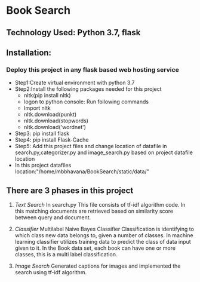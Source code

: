 # Book Search #

## Technology Used: Python 3.7, flask ##

## Installation: ##
### Deploy this project in any flask based web hosting service ###
* Step1:Create virtual environment with python 3.7
* Step2:Install the following packages needed for this project
    * nltk(pip install nltk)
    * logon to python console: Run following commands
    * Import nltk
    * nltk.download(punkt)
    * nltk.download(stopwords)
    * nltk.download('wordnet')
* Step3: pip install flask
* Step4: pip install Flask-Cache  
* Step5: Add this project files and change location of datafile in search.py,categorizer.py and image_search.py based on project datafile location
* In this project datafiles location:"/home/mbbhavana/BookSearch/static/data/"

## There are 3 phases in this project ##

1. _Text Search_
In search.py
This file consists of tf-idf algorithm code.
In this matching documents are retrieved based on similarity score between query and document.

2. _Classifier_
Multilabel Naive Bayes Classifier
Classification is identifying to which class new data belongs to, given a number of classes.
In machine learning classifier utilizes training data to predict the class of data input given to it. In the Book data set, each book can have one or more classes, this is a multi label classification.

3. _Image Search_
Generated captions for images and implemented the search using tf-idf algorithm.
